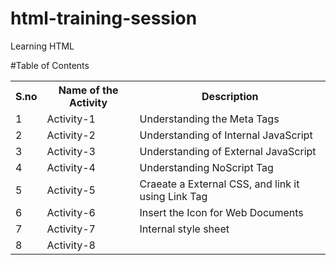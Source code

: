 # html-training-session
Learning HTML

#Table of Contents

<table>
  <tr>
    <th>S.no</th>
    <th>Name of the Activity</th>
      <th>Description</th>
    
  </tr>
  <tr>
    <td>1</td>
    <td>Activity-1</td>
    <td>Understanding the Meta Tags</td>
  </tr>
  <tr>
    <td>2</td>
    <td>Activity-2</td>
    <td>Understanding of Internal JavaScript</td>
  </tr>
  
  <tr>
    <td>3</td>
    <td>Activity-3</td>
    <td>Understanding of External JavaScript</td>
  </tr>
  <tr>
    <td>4</td>
    <td>Activity-4</td>
    <td>Understanding NoScript Tag</td>

  </tr>
  <tr>
    <td>5</td>
    <td>Activity-5</td>
    <td>Craeate a External CSS, and link it using Link Tag</td>
  </tr>
    <tr>
   <td>6</td>
    <td>Activity-6</td>
    <td>Insert the Icon for Web Documents</td>
  </tr>
   
<td>7</td>
    <td>Activity-7</td>
    <td>Internal style sheet</td>
  </tr>
  <td>8</td>
    <td>Activity-8</td>
    <td></td>
  </tr>
</table>
